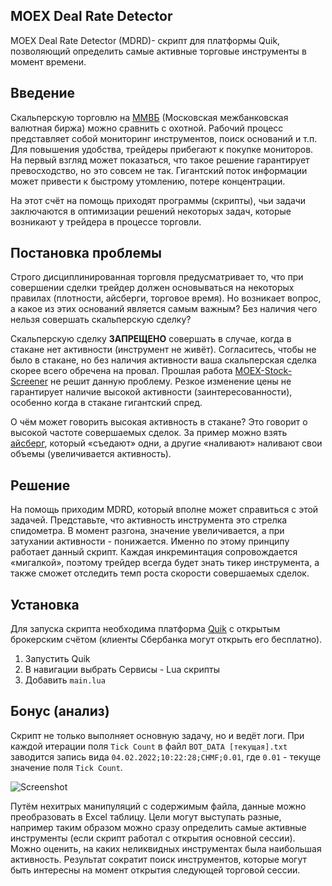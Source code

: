 ## MOEX Deal Rate Detector

MOEX Deal Rate Detector (MDRD)- скрипт для платформы Quik, позволяющий определить самые активные торговые инструменты в момент времени.
## Введение

Скальперскую торговлю на [ММВБ](https://ru.wikipedia.org/wiki/%D0%9C%D0%BE%D1%81%D0%BA%D0%BE%D0%B2%D1%81%D0%BA%D0%B0%D1%8F_%D0%BC%D0%B5%D0%B6%D0%B1%D0%B0%D0%BD%D0%BA%D0%BE%D0%B2%D1%81%D0%BA%D0%B0%D1%8F_%D0%B2%D0%B0%D0%BB%D1%8E%D1%82%D0%BD%D0%B0%D1%8F_%D0%B1%D0%B8%D1%80%D0%B6%D0%B0) (Московская межбанковская валютная биржа) можно сравнить с охотной. Рабочий процесс представляет собой мониторинг инструментов, поиск оснований и т.п. Для повышения удобства, трейдеры прибегают к покупке мониторов. На первый взгляд может показаться, что такое решение гарантирует превосходство, но это совсем не так. Гигантский поток информации может привести к быстрому утомлению, потере концентрации.

На этот счёт на помощь приходят программы (скрипты), чьи задачи заключаются в оптимизации решений некоторых задач, которые возникают у трейдера в процессе торговли.


## Постановка проблемы
Строго дисциплинированная торговля предусматривает то, что при совершении сделки трейдер должен основываться на некоторых правилах (плотности, айсберги, торговое время). Но возникает вопрос, а какое из этих оснований является самым важным? Без наличия чего нельзя совершать скальперскую сделку?

Скальперскую сделку **ЗАПРЕЩЕНО** совершать в случае, когда в стакане нет активности (инструмент не живёт). Согласитесь, чтобы не было в стакане, но без наличия активности ваша скальперская сделка скорее всего обречена на провал. Прошлая работа [MOEX-Stock-Screener](https://github.com/ghostfasm/MOEX-Stock-Screener)
не решит данную проблему. Резкое изменение цены не гарантирует наличие высокой активности (заинтересованности), особенно когда в стакане гигантский спред.

О чём может говорить высокая активность в стакане? Это говорит о высокой частоте совершаемых сделок. За пример можно взять [айсберг](https://www.moex.com/s3171#:~:text=%D0%90%D0%B9%D1%81%D0%B1%D0%B5%D1%80%D0%B3%2D%D0%B7%D0%B0%D1%8F%D0%B2%D0%BA%D0%B0%20%D0%BF%D0%BE%D0%B7%D0%B2%D0%BE%D0%BB%D1%8F%D0%B5%D1%82%20%D1%81%D0%BA%D1%80%D1%8B%D1%82%D1%8C%20%D0%BE%D1%82,%D0%B2%D0%BB%D0%B8%D1%8F%D0%BD%D0%B8%D0%B5%20%D0%BA%D1%80%D1%83%D0%BF%D0%BD%D0%BE%D0%B9%20%D0%B7%D0%B0%D1%8F%D0%B2%D0%BA%D0%B8%20%D0%BD%D0%B0%20%D1%80%D1%8B%D0%BD%D0%BE%D0%BA.&text=%D0%94%D0%BB%D1%8F%20%D0%B7%D0%B0%D1%8F%D0%B2%D0%BE%D0%BA%20%D0%90%D0%B9%D1%81%D0%B1%D0%B5%D1%80%D0%B3%20%D0%BD%D0%B5%20%D1%81%D1%83%D1%89%D0%B5%D1%81%D1%82%D0%B2%D1%83%D0%B5%D1%82%20%D0%BE%D1%82%D0%B4%D0%B5%D0%BB%D1%8C%D0%BD%D0%BE%D0%B3%D0%BE%20%D1%81%D1%82%D0%B0%D0%BA%D0%B0%D0%BD%D0%B0.), который «съедают» одни, а другие «наливают» наливают свои объемы (увеличивается активность).

## Решение


На помощь приходим MDRD, который вполне может справиться с этой задачей. Представьте, что активность инструмента это стрелка спидометра. В момент разгона, значение увеличивается, а при затухании активности - понижается. Именно по этому принципу работает данный скрипт. Каждая инкреминтация сопровождается «мигалкой», поэтому трейдер всегда будет знать тикер инструмента, а также сможет отследить темп роста скорости совершаемых сделок.

## Установка
Для запуска скрипта необходима платформа [Quik](https://www.sberbank.ru/ru/person/investments/broker_service/quik) с открытым брокерским счётом (клиенты Сбербанка могут открыть его бесплатно).

1. Запустить Quik
2. В навигации выбрать Сервисы - Lua скрипты
3. Добавить ```main.lua```


## Бонус (анализ)
Скрипт не только выполняет основную задачу, но и ведёт логи. При каждой итерации поля ```Tick Count``` в файл ```BOT_DATA [текущая].txt``` заводится запись вида ```04.02.2022;10:22:28;CHMF;0.01```, где ```0.01``` - текуще значение поля ```Tick Count```. 


![Screenshot](https://i.imgur.com/5FEHYfl.png)


Путём нехитрых манипуляций с содержимым файла, данные можно преобразовать в Excel таблицу. Цели могут выступать разные, например таким образом можно сразу определить самые активные инструменты (если скрипт работал с открытия основной сессии). Можно оценить, на каких неликвидных инструментах была наибольшая активность. Результат сократит поиск инструментов, которые могут быть интересны на момент открытия следующей торговой сессии.
